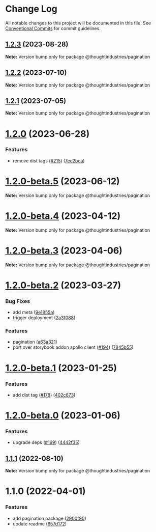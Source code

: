 # Change Log

All notable changes to this project will be documented in this file.
See [Conventional Commits](https://conventionalcommits.org) for commit guidelines.

## [1.2.3](https://github.com/thoughtindustries/helium/compare/@thoughtindustries/pagination@1.2.2...@thoughtindustries/pagination@1.2.3) (2023-08-28)

**Note:** Version bump only for package @thoughtindustries/pagination





## [1.2.2](https://github.com/thoughtindustries/helium/compare/@thoughtindustries/pagination@1.2.1...@thoughtindustries/pagination@1.2.2) (2023-07-10)

**Note:** Version bump only for package @thoughtindustries/pagination





## [1.2.1](https://github.com/thoughtindustries/helium/compare/@thoughtindustries/pagination@1.2.0...@thoughtindustries/pagination@1.2.1) (2023-07-05)

**Note:** Version bump only for package @thoughtindustries/pagination





# [1.2.0](https://github.com/thoughtindustries/helium/compare/@thoughtindustries/pagination@1.2.0-beta.5...@thoughtindustries/pagination@1.2.0) (2023-06-28)


### Features

* remove dist tags ([#215](https://github.com/thoughtindustries/helium/issues/215)) ([7ec2bca](https://github.com/thoughtindustries/helium/commit/7ec2bca0750325fe2d6c2528973846d86c082844))





# [1.2.0-beta.5](https://github.com/thoughtindustries/helium/compare/@thoughtindustries/pagination@1.2.0-beta.4...@thoughtindustries/pagination@1.2.0-beta.5) (2023-06-12)

**Note:** Version bump only for package @thoughtindustries/pagination





# [1.2.0-beta.4](https://github.com/thoughtindustries/helium/compare/@thoughtindustries/pagination@1.2.0-beta.2...@thoughtindustries/pagination@1.2.0-beta.4) (2023-04-12)

**Note:** Version bump only for package @thoughtindustries/pagination





# [1.2.0-beta.3](https://github.com/thoughtindustries/helium/compare/@thoughtindustries/pagination@1.2.0-beta.2...@thoughtindustries/pagination@1.2.0-beta.3) (2023-04-06)

**Note:** Version bump only for package @thoughtindustries/pagination





# [1.2.0-beta.2](https://github.com/thoughtindustries/helium/compare/@thoughtindustries/pagination@1.2.0-beta.1...@thoughtindustries/pagination@1.2.0-beta.2) (2023-03-27)


### Bug Fixes

* add meta ([9e1855a](https://github.com/thoughtindustries/helium/commit/9e1855a035237e4005cb4cfeca0a62983c7d079e))
* trigger deployment ([2a3f088](https://github.com/thoughtindustries/helium/commit/2a3f0888aef649bdebbe24e6147fbb677481e9ab))


### Features

* pagination ([a63a321](https://github.com/thoughtindustries/helium/commit/a63a321b49e156af03527626841716dce19e0c17))
* port over storybook addon apollo client ([#194](https://github.com/thoughtindustries/helium/issues/194)) ([7845b55](https://github.com/thoughtindustries/helium/commit/7845b55144e452b8baab4e9bdae9510ebfb91819))





# [1.2.0-beta.1](https://github.com/thoughtindustries/helium/compare/@thoughtindustries/pagination@1.2.0-beta.0...@thoughtindustries/pagination@1.2.0-beta.1) (2023-01-25)


### Features

* add dist tag ([#178](https://github.com/thoughtindustries/helium/issues/178)) ([402c673](https://github.com/thoughtindustries/helium/commit/402c67371b68a72d488c977701551b8a91ef5959))





# [1.2.0-beta.0](https://github.com/thoughtindustries/helium/compare/@thoughtindustries/pagination@1.1.1...@thoughtindustries/pagination@1.2.0-beta.0) (2023-01-06)


### Features

* upgrade deps ([#169](https://github.com/thoughtindustries/helium/issues/169)) ([4442f35](https://github.com/thoughtindustries/helium/commit/4442f35f6013119bb5e9baf154bdab9a3583b543))





## [1.1.1](https://github.com/thoughtindustries/helium/compare/@thoughtindustries/pagination@1.1.0...@thoughtindustries/pagination@1.1.1) (2022-08-10)

**Note:** Version bump only for package @thoughtindustries/pagination





# 1.1.0 (2022-04-01)


### Features

* add pagination package ([2900f90](https://github.com/thoughtindustries/helium/commit/2900f90cc217766f1dc495fed7da94e8e72d8145))
* update readme ([657d172](https://github.com/thoughtindustries/helium/commit/657d172d4d5f60c1c0390f08aba4c43d5be331dd))
